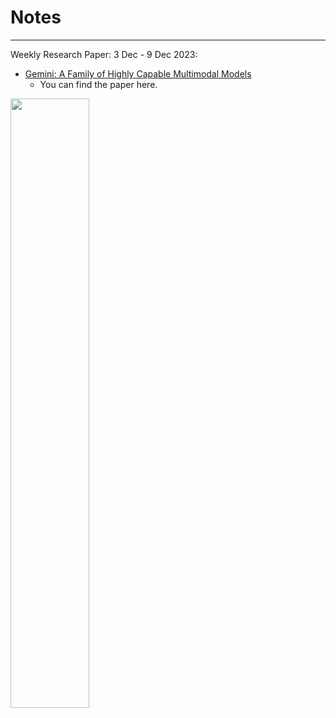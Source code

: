 # Notes
___
Weekly Research Paper:
3 Dec - 9 Dec 2023:
- [Gemini: A Family of Highly Capable Multimodal Models](https://assets.bwbx.io/documents/users/iqjWHBFdfxIU/r7G7RrtT6rnM/v0)
    - You can find the paper here.


<img src="https://i.pinimg.com/originals/8b/1a/c8/8b1ac82f4d555c91676818a7fe8a87d1.gif"  width=50% height=50%>

